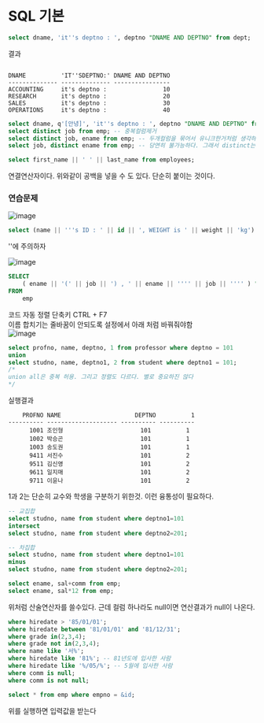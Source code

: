 # SQL 기본
```sql
select dname, 'it''s deptno : ', deptno "DNAME AND DEPTNO" from dept;
```
결과
```

DNAME          'IT''SDEPTNO:' DNAME AND DEPTNO
-------------- -------------- ----------------
ACCOUNTING     it's deptno :                10
RESEARCH       it's deptno :                20
SALES          it's deptno :                30
OPERATIONS     it's deptno :                40

```
```sql
select dname, q'[안녕]', 'it''s deptno : ', deptno "DNAME AND DEPTNO" from dept;
select distinct job from emp; -- 중복컬럼제거
select distinct job, ename from emp; -- 두개컬럼을 묶어서 유니크한거처럼 생각하자
select job, distinct ename from emp; -- 당연히 불가능하다. 그래서 distinct는 항상 맨 앞에 써야한다
```

```sql
select first_name || ' ' || last_name from employees;
```
연결연산자이다. 위와같이 공백을 넣을 수 도 있다. 단순히 붙이는 것이다.  

### 연습문제
![image](https://user-images.githubusercontent.com/68311318/123189402-ba62e580-d4d8-11eb-921e-735121406123.png)   
```sql
select (name || '''s ID : ' || id || ', WEIGHT is ' || weight || 'kg') as "ID AND WEIGHT" from student;
```
''에 주의하자  

![image](https://user-images.githubusercontent.com/68311318/123190105-ed59a900-d4d9-11eb-913e-cd69e64aae6e.png)  
```sql
SELECT
    ( ename || '(' || job || ') , ' || ename || '''' || job || '''' ) "NAME AND JOB"
FROM
    emp
```
코드 자동 정렬 단축키 CTRL + F7  
이름 합치기는 줄바꿈이 안되도록 설정에서 아래 처럼 바꿔줘야함  
![image](https://user-images.githubusercontent.com/68311318/123190390-6a851e00-d4da-11eb-9a0a-81124f7cf8e4.png)  

```sql
select profno, name, deptno, 1 from professor where deptno = 101
union
select studno, name, deptno1, 2 from student where deptno1 = 101;
/*
union all은 중복 허용. 그리고 정렬도 다르다. 별로 중요하진 않다
*/
```
실행결과
```
    PROFNO NAME                     DEPTNO          1
---------- -------------------- ---------- ----------
      1001 조인형                      101          1
      1002 박승곤                      101          1
      1003 송도권                      101          1
      9411 서진수                      101          2
      9511 김신영                      101          2
      9611 일지매                      101          2
      9711 이윤나                      101          2
```
1과 2는 단순히 교수와 학생을 구분하기 위한것. 이런 융통성이 필요하다.  

```sql
-- 교집합
select studno, name from student where deptno1=101
intersect
select studno, name from student where deptno2=201;
```

```sql
-- 차집합
select studno, name from student where deptno1=101
minus
select studno, name from student where deptno2=201;
```

```sql
select ename, sal+comm from emp;
select ename, sal*12 from emp;
```
위처럼 산술연산자를 쓸수있다. 근데 컬럼 하나라도 null이면 연산결과가 null이 나온다.  

```sql
where hiredate > '85/01/01';
where hiredate between '81/01/01' and '81/12/31'; 
where grade in(2,3,4);
where grade not in(2,3,4);
where name like '서%';
where hiredate like '81%'; -- 81년도에 입사한 사람
where hiredate like '%/05/%'; -- 5월에 입사한 사람
where comm is null;
where comm is not null;
```

```sql
select * from emp where empno = &id;
```
위를 실행하면 입력값을 받는다  

